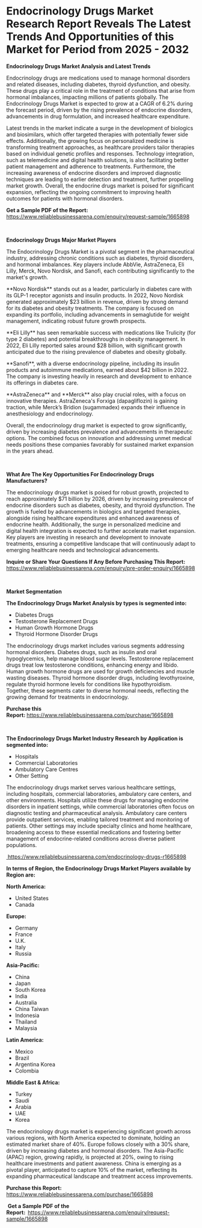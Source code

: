 <p><h1>Endocrinology Drugs Market Research Report Reveals The Latest Trends And Opportunities of this Market for Period from 2025 - 2032</h1></p><p><strong>Endocrinology Drugs Market Analysis and Latest Trends</strong></p>
<p><p>Endocrinology drugs are medications used to manage hormonal disorders and related diseases, including diabetes, thyroid dysfunction, and obesity. These drugs play a critical role in the treatment of conditions that arise from hormonal imbalances, impacting millions of patients globally. The Endocrinology Drugs Market is expected to grow at a CAGR of 6.2% during the forecast period, driven by the rising prevalence of endocrine disorders, advancements in drug formulation, and increased healthcare expenditure.</p><p>Latest trends in the market indicate a surge in the development of biologics and biosimilars, which offer targeted therapies with potentially fewer side effects. Additionally, the growing focus on personalized medicine is transforming treatment approaches, as healthcare providers tailor therapies based on individual genetic profiles and responses. Technology integration, such as telemedicine and digital health solutions, is also facilitating better patient management and adherence to treatments. Furthermore, the increasing awareness of endocrine disorders and improved diagnostic techniques are leading to earlier detection and treatment, further propelling market growth. Overall, the endocrine drugs market is poised for significant expansion, reflecting the ongoing commitment to improving health outcomes for patients with hormonal disorders.</p></p>
<p><strong>Get a Sample PDF of the Report:&nbsp;</strong> <a href="https://www.reliablebusinessarena.com/enquiry/request-sample/1665898?utm_campaign=3227&utm_medium=2&utm_source=Github&utm_content=ia&utm_term=19042025&utm_id=endocrinology-drugs">https://www.reliablebusinessarena.com/enquiry/request-sample/1665898</a></p>
<p>&nbsp;</p>
<p><strong>Endocrinology Drugs Major Market Players</strong></p>
<p><p>The Endocrinology Drugs Market is a pivotal segment in the pharmaceutical industry, addressing chronic conditions such as diabetes, thyroid disorders, and hormonal imbalances. Key players include AbbVie, AstraZeneca, Eli Lilly, Merck, Novo Nordisk, and Sanofi, each contributing significantly to the market's growth.</p><p>**Novo Nordisk** stands out as a leader, particularly in diabetes care with its GLP-1 receptor agonists and insulin products. In 2022, Novo Nordisk generated approximately $23 billion in revenue, driven by strong demand for its diabetes and obesity treatments. The company is focused on expanding its portfolio, including advancements in semaglutide for weight management, indicating robust future growth prospects.</p><p>**Eli Lilly** has seen remarkable success with medications like Trulicity (for type 2 diabetes) and potential breakthroughs in obesity management. In 2022, Eli Lilly reported sales around $28 billion, with significant growth anticipated due to the rising prevalence of diabetes and obesity globally.</p><p>**Sanofi**, with a diverse endocrinology pipeline, including its insulin products and autoimmune medications, earned about $42 billion in 2022. The company is investing heavily in research and development to enhance its offerings in diabetes care.</p><p>**AstraZeneca** and **Merck** also play crucial roles, with a focus on innovative therapies. AstraZeneca's Forxiga (dapagliflozin) is gaining traction, while Merck’s Bridion (sugammadex) expands their influence in anesthesiology and endocrinology.</p><p>Overall, the endocrinology drug market is expected to grow significantly, driven by increasing diabetes prevalence and advancements in therapeutic options. The combined focus on innovation and addressing unmet medical needs positions these companies favorably for sustained market expansion in the years ahead.</p></p>
<p>&nbsp;</p>
<p><strong>What Are The Key Opportunities For Endocrinology Drugs Manufacturers?</strong></p>
<p><p>The endocrinology drugs market is poised for robust growth, projected to reach approximately $71 billion by 2026, driven by increasing prevalence of endocrine disorders such as diabetes, obesity, and thyroid dysfunction. The growth is fueled by advancements in biologics and targeted therapies, alongside rising healthcare expenditures and enhanced awareness of endocrine health. Additionally, the surge in personalized medicine and digital health integration is expected to further accelerate market expansion. Key players are investing in research and development to innovate treatments, ensuring a competitive landscape that will continuously adapt to emerging healthcare needs and technological advancements.</p></p>
<p><strong>Inquire or Share Your Questions If Any Before Purchasing This Report:</strong> <a href="https://www.reliablebusinessarena.com/enquiry/pre-order-enquiry/1665898?utm_campaign=3227&utm_medium=2&utm_source=Github&utm_content=ia&utm_term=19042025&utm_id=endocrinology-drugs">https://www.reliablebusinessarena.com/enquiry/pre-order-enquiry/1665898</a></p>
<p>&nbsp;</p>
<p><strong>Market Segmentation</strong></p>
<p><strong>The Endocrinology Drugs Market Analysis by types is segmented into:</strong></p>
<p><ul><li>Diabetes Drugs</li><li>Testosterone Replacement Drugs</li><li>Human Growth Hormone Drugs</li><li>Thyroid Hormone Disorder Drugs</li></ul></p>
<p><p>The endocrinology drugs market includes various segments addressing hormonal disorders. Diabetes drugs, such as insulin and oral hypoglycemics, help manage blood sugar levels. Testosterone replacement drugs treat low testosterone conditions, enhancing energy and libido. Human growth hormone drugs are used for growth deficiencies and muscle wasting diseases. Thyroid hormone disorder drugs, including levothyroxine, regulate thyroid hormone levels for conditions like hypothyroidism. Together, these segments cater to diverse hormonal needs, reflecting the growing demand for treatments in endocrinology.</p></p>
<p><strong>Purchase this Report:&nbsp;</strong><a href="https://www.reliablebusinessarena.com/purchase/1665898?utm_campaign=3227&utm_medium=2&utm_source=Github&utm_content=ia&utm_term=19042025&utm_id=endocrinology-drugs">https://www.reliablebusinessarena.com/purchase/1665898</a></p>
<p>&nbsp;</p>
<p><strong>The Endocrinology Drugs Market Industry Research by Application is segmented into:</strong></p>
<p><ul><li>Hospitals</li><li>Commercial Laboratories</li><li>Ambulatory Care Centres</li><li>Other Setting</li></ul></p>
<p><p>The endocrinology drugs market serves various healthcare settings, including hospitals, commercial laboratories, ambulatory care centers, and other environments. Hospitals utilize these drugs for managing endocrine disorders in inpatient settings, while commercial laboratories often focus on diagnostic testing and pharmaceutical analysis. Ambulatory care centers provide outpatient services, enabling tailored treatment and monitoring of patients. Other settings may include specialty clinics and home healthcare, broadening access to these essential medications and fostering better management of endocrine-related conditions across diverse patient populations.</p></p>
<p><a href="https://www.reliablebusinessarena.com/endocrinology-drugs-r1665898?utm_campaign=3227&utm_medium=2&utm_source=Github&utm_content=ia&utm_term=19042025&utm_id=endocrinology-drugs">&nbsp;https://www.reliablebusinessarena.com/endocrinology-drugs-r1665898</a></p>
<p><strong>In terms of Region, the Endocrinology Drugs Market Players available by Region are:</strong></p>
<p>
    <p> <strong> North America: </strong>
        <ul>
            <li>United States</li>
            <li>Canada</li>
        </ul>
        </p> 
    <p> <strong> Europe: </strong>
        <ul>
            <li>Germany</li>
            <li>France</li>
            <li>U.K.</li>
            <li>Italy</li>
            <li>Russia</li>
        </ul>
        </p> 
    <p> <strong> Asia-Pacific: </strong>
        <ul>
            <li>China</li>
            <li>Japan</li>
            <li>South Korea</li>
            <li>India</li>
            <li>Australia</li>
            <li>China Taiwan</li>
            <li>Indonesia</li>
            <li>Thailand</li>
            <li>Malaysia</li>
        </ul>
        </p> 
    <p> <strong> Latin America: </strong>
        <ul>
            <li>Mexico</li>
            <li>Brazil</li>
            <li>Argentina Korea</li>
            <li>Colombia</li>
        </ul>
        </p> 
    <p> <strong> Middle East & Africa: </strong>
        <ul>
            <li>Turkey</li>
            <li>Saudi</li>
            <li>Arabia</li>
            <li>UAE</li>
            <li>Korea</li>
        </ul>
    </p>
    </p>
<p><p>The endocrinology drugs market is experiencing significant growth across various regions, with North America expected to dominate, holding an estimated market share of 40%. Europe follows closely with a 30% share, driven by increasing diabetes and hormonal disorders. The Asia-Pacific (APAC) region, growing rapidly, is projected at 20%, owing to rising healthcare investments and patient awareness. China is emerging as a pivotal player, anticipated to capture 10% of the market, reflecting its expanding pharmaceutical landscape and treatment access improvements.</p></p>
<p><strong>Purchase this Report: </strong><a href="https://www.reliablebusinessarena.com/purchase/1665898?utm_campaign=3227&utm_medium=2&utm_source=Github&utm_content=ia&utm_term=19042025&utm_id=endocrinology-drugs">https://www.reliablebusinessarena.com/purchase/1665898</a></p>
<p>&nbsp;<strong>Get a Sample PDF of the Report:&nbsp;&nbsp;</strong><a href="https://www.reliablebusinessarena.com/enquiry/request-sample/1665898?utm_campaign=3227&utm_medium=2&utm_source=Github&utm_content=ia&utm_term=19042025&utm_id=endocrinology-drugs">https://www.reliablebusinessarena.com/enquiry/request-sample/1665898</a></p>
<p><strong></strong></p>
<p><p></p><p></p><p></p></p>